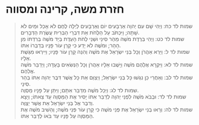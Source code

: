 # חזרת משה, קרינה ומסווה

> שמות לד כח: וַיְהִי שָׁם עִם יְהוָה אַרְבָּעִים יוֹם וְאַרְבָּעִים לַיְלָה לֶחֶם לֹא אָכַל וּמַיִם לֹא שָׁתָה; וַיִּכְתֹּב עַל הַלֻּחֹת אֵת דִּבְרֵי הַבְּרִית עֲשֶׂרֶת הַדְּבָרִים.  
> שמות לד כט: וַיְהִי בְּרֶדֶת מֹשֶׁה מֵהַר סִינַי וּשְׁנֵי לֻחֹת הָעֵדֻת בְּיַד מֹשֶׁה בְּרִדְתּוֹ מִן הָהָר; וּמֹשֶׁה לֹא יָדַע כִּי קָרַן עוֹר פָּנָיו בְּדַבְּרוֹ אִתּוֹ.  
> שמות לד ל: וַיַּרְא אַהֲרֹן וְכָל בְּנֵי יִשְׂרָאֵל אֶת מֹשֶׁה וְהִנֵּה קָרַן עוֹר פָּנָיו; וַיִּירְאוּ מִגֶּשֶׁת אֵלָיו.  
> שמות לד לא: וַיִּקְרָא אֲלֵהֶם מֹשֶׁה וַיָּשֻׁבוּ אֵלָיו אַהֲרֹן וְכָל הַנְּשִׂאִים בָּעֵדָה; וַיְדַבֵּר מֹשֶׁה אֲלֵהֶם.  
> שמות לד לב: וְאַחֲרֵי כֵן נִגְּשׁוּ כָּל בְּנֵי יִשְׂרָאֵל; וַיְצַוֵּם אֵת כָּל אֲשֶׁר דִּבֶּר יְהוָה אִתּוֹ בְּהַר סִינָי.  
> שמות לד לג: וַיְכַל מֹשֶׁה מִדַּבֵּר אִתָּם; וַיִּתֵּן עַל פָּנָיו מַסְוֶה.  
> שמות לד לד: וּבְבֹא מֹשֶׁה לִפְנֵי יְהוָה לְדַבֵּר אִתּוֹ יָסִיר אֶת הַמַּסְוֶה עַד צֵאתוֹ; וְיָצָא וְדִבֶּר אֶל בְּנֵי יִשְׂרָאֵל אֵת אֲשֶׁר יְצֻוֶּה.  
> שמות לד לה: וְרָאוּ בְנֵי יִשְׂרָאֵל אֶת פְּנֵי מֹשֶׁה כִּי קָרַן עוֹר פְּנֵי מֹשֶׁה; וְהֵשִׁיב מֹשֶׁה אֶת הַמַּסְוֶה עַל פָּנָיו עַד בֹּאוֹ לְדַבֵּר אִתּוֹ.   
 

